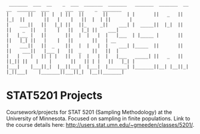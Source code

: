 ```
 _______  ___  __    _  ___  _______  _______   _______  _______  __   __  _______  ___      ___  __    _  _______ 
|       ||   ||  |  | ||   ||       ||       | |       ||   _   ||  |_|  ||       ||   |    |   ||  |  | ||       |
|    ___||   ||   |_| ||   ||_     _||    ___| |  _____||  |_|  ||       ||    _  ||   |    |   ||   |_| ||    ___|
|   |___ |   ||       ||   |  |   |  |   |___  | |_____ |       ||       ||   |_| ||   |    |   ||       ||   | __ 
|    ___||   ||  _    ||   |  |   |  |    ___| |_____  ||       ||       ||    ___||   |___ |   ||  _    ||   ||  |
|   |    |   || | |   ||   |  |   |  |   |___   _____| ||   _   || ||_|| ||   |    |       ||   || | |   ||   |_| |
|___|    |___||_|  |__||___|  |___|  |_______| |_______||__| |__||_|   |_||___|    |_______||___||_|  |__||_______|

```

# STAT5201 Projects

Coursework/projects for STAT 5201 (Sampling Methodology) at the University of Minnesota. Focused on sampling in finite populations. Link to the course details here: http://users.stat.umn.edu/~gmeeden/classes/5201/.
